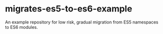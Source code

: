 # migrates-es5-to-es6-example

An example repository for low risk, gradual migration from ES5 namespaces to ES6 modules.
